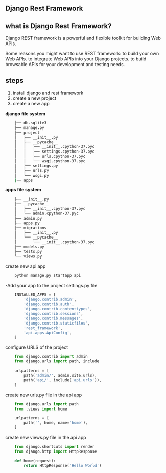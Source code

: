 ## Django Rest Framework

## what is Django Rest Framework?
Django REST framework is a powerful and flexible toolkit for building Web APIs.

Some reasons you might want to use REST framework:
to build your own Web APIs.
to integrate Web APIs into your Django projects.
to build browsable APIs for your development and testing needs.

## steps 
1. install django and rest framework
2. create a new project
3. create a new app

**django file system**
    
```bash
    ├── db.sqlite3
    ├── manage.py
    ├── project
    │   ├── __init__.py
    │   ├── __pycache__
    │   │   ├── __init__.cpython-37.pyc
    │   │   ├── settings.cpython-37.pyc
    │   │   ├── urls.cpython-37.pyc
    │   │   └── wsgi.cpython-37.pyc
    │   ├── settings.py
    │   ├── urls.py
    │   └── wsgi.py
    |── apps

```
**apps file system**

```bash
    ├── __init__.py
    ├── __pycache__
    │   ├── __init__.cpython-37.pyc
    │   └── admin.cpython-37.pyc
    ├── admin.py
    ├── apps.py
    ├── migrations
    │   ├── __init__.py
    │   └── __pycache__
    │       └── __init__.cpython-37.pyc
    ├── models.py
    ├── tests.py
    └── views.py
```
create new api app
```bash
    python manage.py startapp api
```
-Add your app to the project settings.py file
```python
    INSTALLED_APPS = [
        'django.contrib.admin',
        'django.contrib.auth',
        'django.contrib.contenttypes',
        'django.contrib.sessions',
        'django.contrib.messages',
        'django.contrib.staticfiles',
        'rest_framework',
        'api.apps.ApiConfig',
    ]
```
configure URLS of the project
```python
    from django.contrib import admin
    from django.urls import path, include

    urlpatterns = [
        path('admin/', admin.site.urls),
        path('api/', include('api.urls')),
    ]
```
create new urls.py file in the api app
```python
    from django.urls import path
    from .views import home

    urlpatterns = [
        path('', home, name='home'),
    ]
```
create new views.py file in the api app
```python
    from django.shortcuts import render
    from django.http import HttpResponse

    def home(request):
        return HttpResponse('Hello World')
```


        
